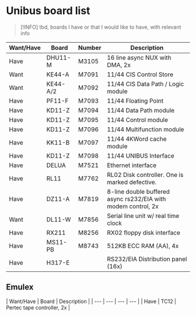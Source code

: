 # Unibus board list

> [!INFO]
> tbd, boards I have or that I would like to have, with relevant info

| Want/Have | Board    | Number | Description |
| --- | --- | --- | --- |
| Have      | DHU11-M  | M3105  | 16 line async NUX with DMA, 2x |
| Want      | KE44-A   | M7091  | 11/44 CIS Control Store |
| Want      | KE44-A/2 | M7092  | 11/44 CIS Data Path / Logic module |
| Have      | PF11-F   | M7093  | 11/44 Floating Point |
| Have      | KD11-Z   | M7094  | 11/44 Data Path module |
| Have      | KD11-Z   | M7095  | 11/44 Control module |
| Have      | KD11-Z   | M7096  | 11/44 Multifunction module |
| Have      | KK11-B   | M7097  | 11/44 4KWord cache module |
| Have      | KD11-Z   | M7098  | 11/44 UNIBUS Interface |
| Have      | DELUA    | M7521  | Ethernet interface |
| Have      | RL11     | M7762  | RL02 Disk controller. One is marked defective. |
| Have      | DZ11-A   | M7819  | 8-line double buffered async rs232/EIA with modem control, 2x |
| Want      | DL11-W   | M7856  | Serial line unit w/ real time clock |
| Have      | RX211    | M8256  | RX02 floppy disk interface |
| Have      | MS11-PB  | M8743  | 512KB ECC RAM (AA), 4x |
| Have      | H317-E   |        | RS232/EIA Distribution panel (16x) |

## Emulex

| Want/Have | Board    | Description |
| --- | --- | --- | --- |
| Have      | TC12     | Pertec tape controller, 2x |





